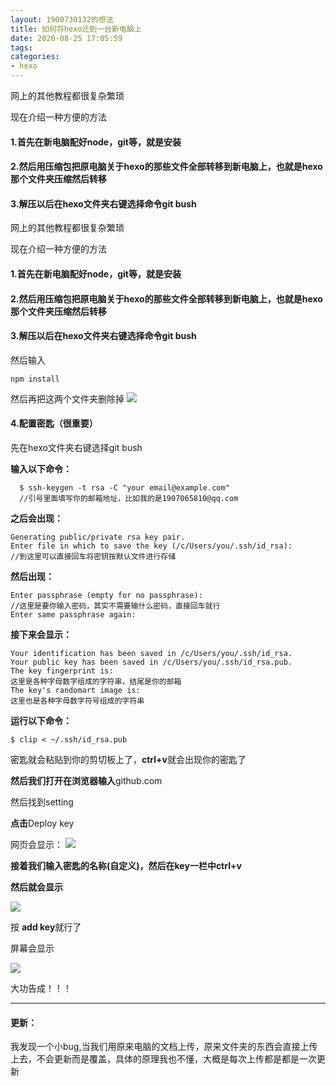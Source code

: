```yaml
---
layout: 1900730132的想法
title: 如何将hexo迁到一台新电脑上
date: 2020-08-25 17:05:59
tags:
categories:
- hexo
---
```

网上的其他教程都很复杂繁琐

现在介绍一种方便的方法

#### 1.首先在新电脑配好node，git等，就是安装

#### 2.然后用压缩包把原电脑关于hexo的那些文件全部转移到新电脑上，也就是hexo那个文件夹压缩然后转移

#### 3.解压以后在hexo文件夹右键选择命令git bush

<!--more-->


网上的其他教程都很复杂繁琐

现在介绍一种方便的方法

#### 1.首先在新电脑配好node，git等，就是安装

#### 2.然后用压缩包把原电脑关于hexo的那些文件全部转移到新电脑上，也就是hexo那个文件夹压缩然后转移

#### 3.解压以后在hexo文件夹右键选择命令git bush

然后输入

    npm install

然后再把这两个文件夹删除掉
![](https://img-blog.csdnimg.cn/20200726163100411.png?x-oss-process=image/watermark,type_ZmFuZ3poZW5naGVpdGk,shadow_10,text_aHR0cHM6Ly9ibG9nLmNzZG4ubmV0L3JlZGd1ZXN0NQ==,size_16,color_FFFFFF,t_70
 "")

#### 4.配置密匙（很重要）
 
 先在hexo文件夹右键选择git bush

 **输入以下命令：**

      $ ssh-keygen -t rsa -C "your email@example.com" 
      //引号里面填写你的邮箱地址，比如我的是1907065810@qq.com

 **之后会出现：**

    Generating public/private rsa key pair.  
    Enter file in which to save the key (/c/Users/you/.ssh/id_rsa):  
    //到这里可以直接回车将密钥按默认文件进行存储
**然后出现：**

    Enter passphrase (empty for no passphrase):  
    //这里是要你输入密码，其实不需要输什么密码，直接回车就行 
    Enter same passphrase again:

**接下来会显示：**

    Your identification has been saved in /c/Users/you/.ssh/id_rsa.  
    Your public key has been saved in /c/Users/you/.ssh/id_rsa.pub.  
    The key fingerprint is:  
    这里是各种字母数字组成的字符串，结尾是你的邮箱  
    The key's randomart image is:  
    这里也是各种字母数字符号组成的字符串

**运行以下命令：**

    $ clip < ~/.ssh/id_rsa.pub

密匙就会粘贴到你的剪切板上了，**ctrl+v**就会出现你的密匙了

**然后我们打开在浏览器输入**github.com

然后找到setting

**点击**Deploy key

网页会显示：
![](https://review.pddpic.com/review3/review/2020-08-25/0674180f-105b-42f0-8c0c-513ee4695d71.jpeg "")

**接着我们输入密匙的名称(自定义)，然后在key一栏中ctrl+v**

**然后就会显示**

![](https://review.pddpic.com/review3/review/2020-08-25/3d12b7b4-e564-4f7a-a757-b3eb87c8761d.jpeg "")


按 **add key**就行了

屏幕会显示

![](https://review.pddpic.com/review3/review/2020-08-25/7b35c920-038e-4481-860b-a033cd076138.jpeg "")



大功告成！！！

--------------------------

#### 更新：

我发现一个小bug,当我们用原来电脑的文档上传，原来文件夹的东西会直接上传上去，不会更新而是覆盖，具体的原理我也不懂，大概是每次上传都是都是一次更新

